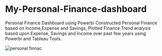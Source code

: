 # My-Personal-Finance-dashboard
Personal Finance Dashboard using Powerbi 
Constructed Personal Finance based on Income,Expense and Savings, Plotted Finance Trend analysis based upon Expense, Savings and Income over  past  few years using  Powerbi and Tableau Tools.

![personal finnac](https://user-images.githubusercontent.com/84119791/184505591-2678eb52-918e-4021-998a-64d4759d4f95.png)

